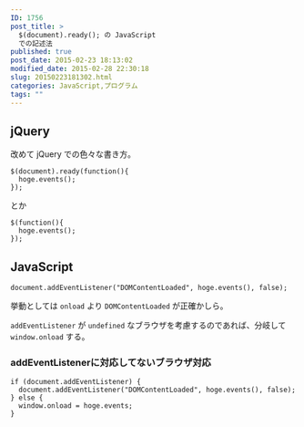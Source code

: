 ```yaml
---
ID: 1756
post_title: >
  $(document).ready(); の JavaScript
  での記述法
published: true
post_date: 2015-02-23 18:13:02
modified_date: 2015-02-28 22:30:18
slug: 20150223181302.html
categories: JavaScript,プログラム
tags: ""
---
```

<!--more-->
<h2>jQuery</h2>
改めて jQuery での色々な書き方。
<pre class="language-javascript"><code>$(document).ready(function(){
  hoge.events();
});</code></pre>
とか
<pre class="language-javascript"><code>$(function(){
  hoge.events();
});</code></pre>


<h2>JavaScript</h2>
<pre class="language-javascript"><code>document.addEventListener("DOMContentLoaded", hoge.events(), false);</code></pre>
挙動としては <code>onload</code> より <code>DOMContentLoaded</code> が正確かしら。

<code>addEventListener</code> が <code>undefined</code> なブラウザを考慮するのであれば、分岐して <code>window.onload</code> する。

<h3>addEventListenerに対応してないブラウザ対応</h3>
<pre class="language-javascript"><code>if (document.addEventListener) {
  document.addEventListener("DOMContentLoaded", hoge.events(), false);
} else {
  window.onload = hoge.events;
}</code></pre>